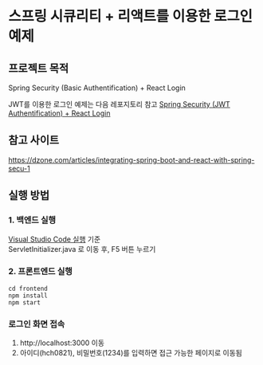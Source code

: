 # 스프링 시큐리티 + 리액트를 이용한 로그인 예제

## 프로젝트 목적
Spring Security (Basic Authentification) + React Login

JWT를 이용한 로그인 예제는 다음 레포지토리 참고
[Spring Security (JWT Authentification) + React Login](https://github.com/hch0821/spring-security-and-react-integration/tree/jwt-auth)

## 참고 사이트
https://dzone.com/articles/integrating-spring-boot-and-react-with-spring-secu-1

## 실행 방법

### 1. 백엔드 실행
[Visual Studio Code 실행](https://sambalim.tistory.com/67) 기준<br />
ServletInitializer.java 로 이동 후, F5 버튼 누르기

### 2. 프론트엔드 실행
```shell
cd frontend
npm install
npm start
```

### 로그인 화면 접속
1. http://localhost:3000 이동
2. 아이디(hch0821), 비밀번호(1234)를 입력하면 접근 가능한 페이지로 이동됨

